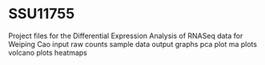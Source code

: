# SSU11755
Project files for the Differential Expression Analysis of RNASeq data for Weiping Cao
input 
  raw counts
  sample data
output
  graphs
    pca plot
    ma plots
    volcano plots
    heatmaps
